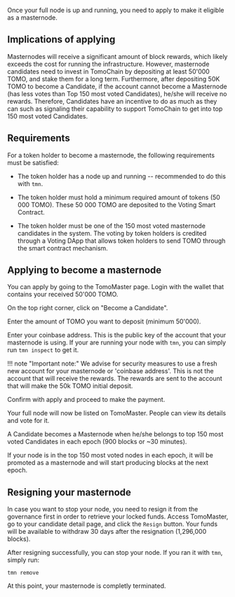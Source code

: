 Once your full node is up and running, you need to apply to make it eligible as a masternode.

## Implications of applying
Masternodes will receive a significant amount of block rewards, which likely exceeds the cost for running the infrastructure.
However, masternode candidates need to invest in TomoChain by depositing at least 50'000 TOMO, and stake them for a long term.
Furthermore, after depositing 50K TOMO to become a Candidate, if the account cannot become a Masternode (has less votes than Top 150 most voted Candidates), he/she will receive no rewards.
Therefore, Candidates have an incentive to do as much as they can such as signaling their capability to support TomoChain to get into top 150 most voted Candidates.

## Requirements
For a token holder to become a masternode, the following requirements must be satisfied:

* The token holder has a node up and running -- recommended to do this with `tmn`.

* The token holder must hold a minimum required amount of tokens (50 000 TOMO).
These 50 000 TOMO are deposited to the Voting Smart Contract.

* The token holder must be one of the 150 most voted masternode candidates in the system.
The voting by token holders is credited through a Voting DApp that allows token holders to send TOMO through the smart contract mechanism.

## Applying to become a masternode
You can apply by going to the TomoMaster page.
Login with the wallet that contains your received 50'000 TOMO.

On the top right corner, click on "Become a Candidate".

Enter the amount of TOMO you want to deposit (minimum 50'000).

Enter your coinbase address. This is the public key of the account that your masternode is using.
If your are running your node with `tmn`, you can simply run `tmn inspect` to get it.

!!! note "Important note:"
	We advise for security measures to use a fresh new account for your masternode or 'coinbase address'.
	This is not the account that will receive the rewards.
	The rewards are sent to the account that will make the 50k TOMO initial deposit.

Confirm with apply and proceed to make the payment.

Your full node will now be listed on TomoMaster.
People can view its details and vote for it.

A Candidate becomes a Masternode when he/she belongs to top 150 most voted Candidates in each epoch (900 blocks or ~30 minutes). 

If your node is in the top 150 most voted nodes in each epoch, it will be promoted as a masternode and will start producing blocks at the next epoch.

## Resigning your masternode
In case you want to stop your node, you need to resign it from the governance first in order to retrieve your locked funds.
Access TomoMaster, go to your candidate detail page, and click the `Resign` button.
Your funds will be available to withdraw 30 days after the resignation (1,296,000 blocks).

After resigning successfully, you can stop your node. If you ran it with `tmn`, simply run:
```
tmn remove
```

At this point, your masternode is completly terminated.
